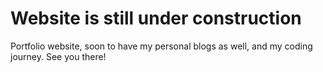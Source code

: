 # Website is still under construction
Portfolio website, soon to have my personal blogs as well, and my coding journey. See you there!
